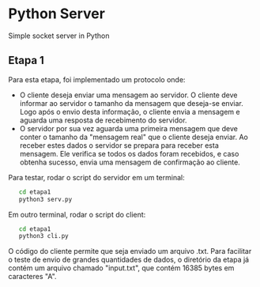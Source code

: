 # Python Server

Simple socket server in Python

## Etapa 1

Para esta etapa, foi implementado um protocolo onde:
- O cliente deseja enviar uma mensagem ao servidor. O cliente deve informar ao servidor o tamanho da mensagem que deseja-se enviar. Logo após o envio desta informação, o cliente envia a mensagem e aguarda uma resposta de recebimento do servidor.
- O servidor por sua vez aguarda uma primeira mensagem que deve conter o tamanho da "mensagem real" que o cliente deseja enviar. Ao receber estes dados o servidor se prepara para receber esta mensagem. Ele verifica se todos os dados foram recebidos, e caso obtenha sucesso, envia uma mensagem de confirmação ao cliente.

Para testar, rodar o script do servidor em um terminal:

  ```bash
     cd etapa1
     python3 serv.py
  ```
Em outro terminal, rodar o script do client:

  ```bash
     cd etapa1
     python3 cli.py
  ```

O código do cliente permite que seja enviado um arquivo .txt. Para facilitar o teste de envio de grandes quantidades de dados, o diretório da etapa já contém um arquivo chamado "input.txt", que contém 16385 bytes em caracteres "A".
